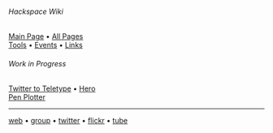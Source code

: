###### Hackspace Wiki

[Main Page](https://github.com/snhack/snhack.github.com/wiki) • [All Pages](_pages)  
[Tools](Tools) • [Events](Events) • [Links](Links)

###### Work in Progress

[Twitter to Teletype](Twitter-to-Teletype) • [Hero](Hero)  
[Pen Plotter](Pen-plotter)



---

[web] • [group] • [twitter] • [flickr] • [tube]

[web]: http://swindon.hackspace.org.uk/
[group]: http://groups.google.com/group/swindon-hackspace
[twitter]: http://twitter.com/snhack
[flickr]: https://www.flickr.com/groups/swindon-hackspace/
[tube]: http://www.youtube.com/user/snhackspace

[book]: https://www.facebook.com/swindon.hackspace
[git]: https://github.com/snhack